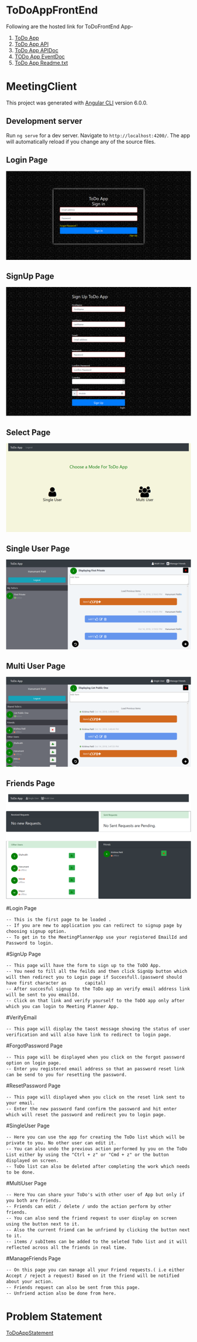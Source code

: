 # ToDoAppFrontEnd
Following are the hosted link for ToDoFrontEnd App-

1) [ToDo App](http://todoapp.hanumantpatil.co)
2) [ToDo App API](http://api.todoapp.hanumantpatil.co)
3) [ToDo App APIDoc](http://apidoc.todoapp.hanumantpatil.co)
4) [TODo App EventDoc](http://eventdoc.todoapp.hanumantpatil.co)
5) [ToDo App Readme.txt](http://readme.todoapp.hanumantpatil.co)


# MeetingClient

This project was generated with [Angular CLI](https://github.com/angular/angular-cli) version 6.0.0.

## Development server

Run `ng serve` for a dev server. Navigate to `http://localhost:4200/`. The app will automatically reload if you change any of the source files.

## Login Page
![alt loginPage](https://github.com/HanumantChidrawar/ToDoAppFrontend/blob/master/photos/todoappLogin.png)

## SignUp Page
![alt signupPage](https://github.com/HanumantChidrawar/ToDoAppFrontend/blob/master/photos/todoappSignUp.png)

## Select Page
![alt selectPage](https://github.com/HanumantChidrawar/ToDoAppFrontend/blob/master/photos/selectPage.png)

## Single User Page
![alt singleUserPage](https://github.com/HanumantChidrawar/ToDoAppFrontend/blob/master/photos/singleUser.png)

## Multi User Page
![alt multiUserPage](https://github.com/HanumantChidrawar/ToDoAppFrontend/blob/master/photos/multiUser.png)


## Friends Page
![alt friendsPage](https://github.com/HanumantChidrawar/ToDoAppFrontend/blob/master/photos/friends.png)

#Login Page

    -- This is the first page to be loaded .
    -- If you are new to application you can redirect to signup page by choosing signup option.
    -- To get in to the MeetingPlannerApp use your registered EmailId and Password to login.
    
#SignUp Page

    -- This page will have the form to sign up to the ToDO App.
    -- You need to fill all the feilds and then click SignUp button which will then redirect you to Login page if Succesfull.(password should have first character as 		capital)
    -- After succesful signup to the ToDo app an verify email address link will be sent to you emailId.
    -- Click on that link and verify yourself to the ToDO app only after which you can login to Meeting Planner App.

#VerifyEmail

    -- This page will display the taost message showing the status of user verification and will also have link to redirect to login page.

#ForgotPassword Page

    -- This page will be displayed when you click on the forgot password option on login page.
    -- Enter you registered email address so that an password reset link can be send to you for resetting the password.

#ResetPassword Page

    -- This page will displayed when you click on the reset link sent to your email.
    -- Enter the new password fand confirm the password and hit enter which will reset the password and redirect you to login page.

#SingleUser Page

    -- Here you can use the app for creating the ToDo list which will be private to you. No other user can edit it.
	-- You can also undo the previous action performed by you on the ToDo List either by using the "Ctrl + z" or "Cmd + z" or the button displayed on screen.
	-- ToDo list can also be deleted after completing the work which needs to be done.
    
#MultiUser Page

    -- Here You can share your ToDo's with other user of App but only if you both are friends.
	-- Friends can edit / delete / undo the action perform by other friends.
	-- You can also send the friend request to user display on screen using the button next to it.
	-- Also the current friend can be unfriend by clicking the button next to it.
	-- items / subItems can be added to the seleted ToDo list and it will reflected across all the friends in real time.
	
#ManageFriends Page

    -- On this page you can manage all your Friend requests.( i.e either Accept / reject a request) Based on it the friend will be notified about your action.
    -- Friends request can also be sent from this page.
    -- Unfriend action also be done from here.	



# Problem Statement

[ToDoAppStatement](https://github.com/HanumantChidrawar/ToDoAppFrontend/blob/master/Web030101%2B-%2BReal%2BTime%2BTo%2BDo%2BList.pdf)
